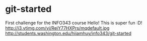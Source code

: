 # git-started
First challenge for the INFO343 course
Hello! This is super fun :D! 
http://i3.ytimg.com/vi/ReiY77HXPrs/mqdefault.jpg
http://students.washington.edu/hiiamhuy/info343/git-started